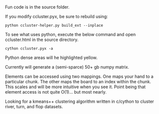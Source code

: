 Fun code is in the source folder.

If you modify ccluster.pyx, be sure to rebuild using:
```
python ccluster-helper.py build_ext --inplace
```

To see what uses python, execute the below command and open ccluster.html in the source directory. 
```
cython ccluster.pyx -a
```
Python dense areas will he highlighted yellow.


Currently will generate a (semi-sparce) 50+ gb numpy matrix.

Elements can be accessed using two mappings. One maps your hand to a particular chunk. The other maps the board to an index within the chunk. This scales and will be more intuitive when you see it. Point being that element access is not quite O(1)... but most nearly.



Looking for a kmeans++ clustering algorithm written in c/cython to cluster river, turn, and flop datasets. 
